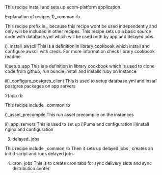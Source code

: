 This recipe install and sets up ecom-platform application.

Explanation of recipes
1)_common.rb

This recipe prefix is _ because this recipe wont be used independently
and only will be included in other recipes.
This recipe sets up a basic source code with database.yml which will be used both by app and delayed jobs.

  i)_install_awscli
  This is a definition in library cookbook which install and configure
  awscli with creds.
  For more information check library cookbook readme

  ii)setup_app
  This is a definition in library cookbook which is used to clone code
  from github, run bundle install and installs ruby on instance

  iii)_configure_postgres_client 
  This is used to setup database.yml and install postgres packages on
  app servers


2)app.rb

This recipe include _common.rb

  i)_asset_precompile 
  This run asset precompile on the instances

  ii)_app_servers
  This is used to set up 
    i)Puma and configuration
    ii)Install nginx and configuration

3) delayed_jobs

This recipe include _common.rb
Then it sets up delayed jobs , creates an init.d script and runs
delayed jobs


4) cron_jobs
This is to create cron tabs for sync delivery slots and sync
distribution center
